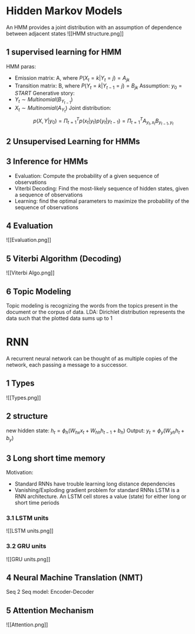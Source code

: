 # Hidden Markov Models
An HMM provides a joint distribution with an assumption of dependence between adjacent states
![[HMM structure.png]]
## 1 supervised learning for HMM 
HMM paras:
- Emission matrix: A, where $P(X_{t}=k|Y_{t}=j) = A_{jk}$
- Transition matrix: B, where $P(Y_{t}= k|Y_{t-1}=j)=B_{jk}$
Assumption: $y_{0} = START$
Generative story:
- $Y_{t} \sim Multinomial(B_{Y_{t-1}})$
- $X_{t}\sim Multinomial(A_{Y_{t}})$
Joint distribution:
$$
p(X, Y|y_{0})= \Pi_{t=1}^{T}p(x_{t}|y_{t})p(y_{t}|y_{t-1}) = \Pi_{t=1}^{T}A_{y_t,x_t}{B_{y_{t-1},y_{t}}}
$$
## 2 Unsupervised Learning for HMMs
## 3 Inference for HMMs
- Evaluation: Compute the probability of a given sequence of observations
- Viterbi Decoding: Find the most-likely sequence of hidden states, given a sequence of observations
- Learning: find the optimal parameters to maximize the probability of the sequence of observations
## 4 Evaluation
![[Evaluation.png]]
## 5 Viterbi Algorithm (Decoding)
![[Viterbi Algo.png]]
## 6 Topic Modeling
Topic modeling is recognizing the words from the topics present in the document or the corpus of data.
LDA: Dirichlet distribution represents the data such that the plotted data sums up to 1
# RNN 
A recurrent neural network can be thought of as multiple copies of the network, each passing a message to a successor.
## 1 Types
![[Types.png]]
## 2 structure
new hidden state: $h_{t}=\phi_{h}(W_{hx}x_{t}+W_{hh}h_{t-1}+b_{h})$
Output: $y_{t}=\phi_{y}(W_{yh}h_{t}+b_{y})$
## 3 Long short time memory
Motivation: 
- Standard RNNs have trouble learning long distance dependencies
- Vanishing/Exploding gradient problem for standard RNNs
LSTM is a RNN architecture. An LSTM cell stores a value (state) for either long or short time periods
### 3.1 LSTM units
![[LSTM units.png]]
### 3.2 GRU units
![[GRU units.png]]
## 4 Neural Machine Translation (NMT)
Seq 2 Seq model: Encoder-Decoder
## 5 Attention Mechanism
![[Attention.png]]
